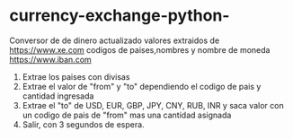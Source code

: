 # currency-exchange-python-
Conversor de de dinero actualizado
valores extraidos de https://www.xe.com
codigos de paises,nombres y nombre de moneda https://www.iban.com

1) Extrae los paises con divisas
2) Extrae el valor de "from" y "to" dependiendo el codigo de pais y cantidad ingresada
3) Extrae el "to" de USD, EUR, GBP, JPY, CNY, RUB, INR y saca valor con un codigo de pais de "from" mas una cantidad asignada
4) Salir, con 3 segundos de espera.
